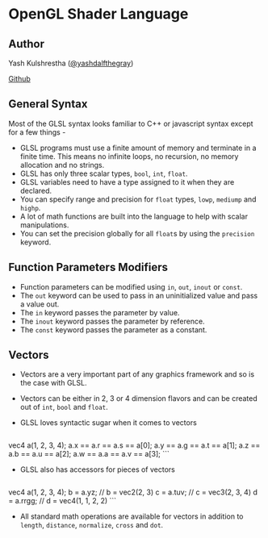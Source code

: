 # OpenGL Shader Language

## Author

Yash Kulshrestha ([@yashdalfthegray](https://twitter.com/YashdalfTheGray))

[Github](https://github.com/YashdalfTheGray)

## General Syntax

Most of the GLSL syntax looks familiar to C++ or javascript syntax except for a few things -

* GLSL programs must use a finite amount of memory and terminate in a finite time. This means no infinite loops, no recursion, no memory allocation and no strings.
* GLSL has only three scalar types, `bool`, `int`, `float`.
* GLSL variables need to have a type assigned to it when they are declared.
* You can specify range and precision for `float` types, `lowp`, `mediump` and `highp`.
* A lot of math functions are built into the language to help with scalar manipulations.
* You can set the precision globally for all `float`s by using the `precision` keyword.

## Function Parameters Modifiers

* Function parameters can be modified using `in`, `out`, `inout` or `const`.
* The `out` keyword can be used to pass in an uninitialized value and pass a value out.
* The `in` keyword passes the parameter by value.
* The `inout` keyword passes the parameter by reference.
* The `const` keyword passes the parameter as a constant.

## Vectors

* Vectors are a very important part of any graphics framework and so is the case with GLSL.
* Vectors can be either in 2, 3 or 4 dimension flavors and can be created out of `int`, `bool` and `float`.
* GLSL loves syntactic sugar when it comes to vectors

    ```
vec4 a(1, 2, 3, 4);
a.x == a.r == a.s == a[0];
a.y == a.g == a.t == a[1];
a.z == a.b == a.u == a[2];
a.w == a.a == a.v == a[3];
    ```

* GLSL also has accessors for pieces of vectors

    ```
vec4 a(1, 2, 3, 4);
b = a.yz; // b = vec2(2, 3)
c = a.tuv; // c = vec3(2, 3, 4)
d = a.rrgg; // d = vec4(1, 1, 2, 2)
    ```

* All standard math operations are available for vectors in addition to `length`, `distance`, `normalize`, `cross` and `dot`.
